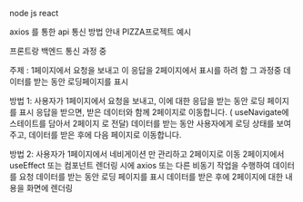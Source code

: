 node js
react

axios 를 통한 api 통신 방법 안내
PIZZA프로젝트 예시

프론트랑 백엔드 통신 과정 중

주제 : 1페이지에서 요청을 보내고 이 응답을 2페이지에서 표시를 하려 함
그 과정중 데이터를 받는 동안 로딩페이지를 표시

방법 1: 사용자가 1페이지에서 요청을 보내고, 이에 대한 응답을 받는 동안 로딩 페이지를 표시
응답을 받으면, 받은 데이터와 함께 2페이지로 이동합니다. ( useNavigate에 스테이트를 담아서 2페이지 로 전달)
데이터를 받는 동안 사용자에게 로딩 상태를 보여주고, 데이터를 받은 후에 다음 페이지로 이동합니다.

방법 2: 사용자가 1페이지에서 네비게이션 만 관리하고 2페이지로 이동
2페이지에서 useEffect 또는 컴포넌트 렌더링 시에 axios 또는 다른 비동기 작업을 수행하여 데이터를 요청
데이터를 받는 동안 로딩 페이지를 표시
데이터를 받은 후에 2페이지에 대한 내용을 화면에 렌더링
